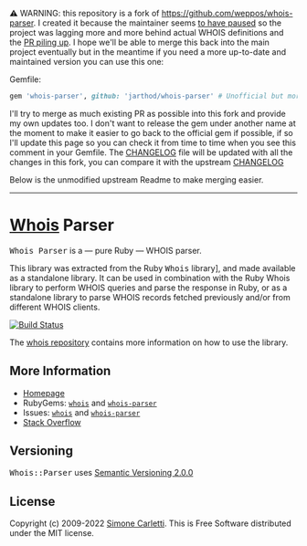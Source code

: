 ⚠️ WARNING: this repository is a fork of https://github.com/weppos/whois-parser. I created it because the maintainer seems [to have paused](https://github.com/weppos/whois-parser/pull/135) so the project was lagging more and more behind actual WHOIS definitions and the [PR piling up](https://github.com/weppos/whois-parser/pulls). I hope we'll be able to merge this back into the main project eventually but in the meantime if you need a more up-to-date and maintained version you can use this one:

Gemfile:
```ruby
gem 'whois-parser', github: 'jarthod/whois-parser' # Unofficial but more up-to-date fork, check status at https://github.com/jarthod/whois-parser
```

I'll try to merge as much existing PR as possible into this fork and provide my own updates too. I don't want to release the gem under another name at the moment to make it easier to go back to the official gem if possible, if so I'll update this page so you can check it from time to time when you see this comment in your Gemfile. The [CHANGELOG](CHANGELOG.md) file will be updated with all the changes in this fork, you can compare it with the upstream [CHANGELOG](https://github.com/weppos/whois-parser/blob/master/CHANGELOG.md)

Below is the unmodified upstream Readme to make merging easier.

---

# [Whois](https://whoisrb.org/) Parser

<tt>Whois Parser</tt> is a — pure Ruby — WHOIS parser.

This library was extracted from the Ruby <tt>Whois</tt> library], and made available as a standalone library. It can be used in combination with the Ruby Whois library to perform WHOIS queries and parse the response in Ruby, or as a standalone library to parse WHOIS records fetched previously and/or from different WHOIS clients.

[![Build Status](https://github.com/weppos/whois-parser/actions/workflows/tests.yml/badge.svg)](https://github.com/weppos/whois/actions/workflows/tests.yml)

The [whois repository](https://github.com/weppos/whois) contains more information on how to use the library.


## More Information

- [Homepage](https://whoisrb.org/)
- RubyGems: [`whois`](https://rubygems.org/gems/whois) and [`whois-parser`](https://rubygems.org/gems/whois-parser)
- Issues: [`whois`](https://github.com/weppos/whois) and [`whois-parser`](https://github.com/weppos/whois-parser)
- [Stack Overflow](https://stackoverflow.com/questions/tagged/whois-ruby)


## Versioning

<tt>Whois::Parser</tt> uses [Semantic Versioning 2.0.0](http://semver.org)


## License

Copyright (c) 2009-2022 [Simone Carletti](https://simonecarletti.com/). This is Free Software distributed under the MIT license.
